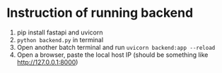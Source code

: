 # Instruction of running backend

1. pip install fastapi and uvicorn
2. `python backend.py` in terminal
3. Open another batch terminal and run `uvicorn backend:app --reload`
4. Open a browser, paste the local host IP (should be something like http://127.0.0.1:8000)